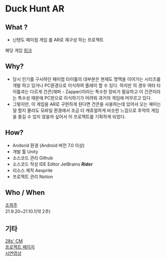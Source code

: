 # Duck Hunt AR

## What ?

- 닌텐도 패미컴 게임 <Duck Hunt>를 AR로 재구성 하는 프로젝트

해당 게임 [링크](https://www.youtube.com/watch?v=x-daxzVxrQI)

## Why?

- 당시 인기를 구사하던 패미컴 타이틀의 대부분은 현재도 명맥을 이어가는 시리즈를 개발 하고 있거나 PC환경으로 이식하여 플레이 할 수 있다. 하지만 <Duck Hunt>의 경우 여타 타이틀과는 다르게 건콘(재퍼 - Zapper)이라는 특수한 장비가 필요하고 이 건콘이라는 특수성 때문에 PC판으로 이식하기가 어려워 과거의 게임에 머무르고 있다.
- 그렇지만, 이 게임을 AR로 구현하게 된다면 건콘을 사용하는데 있어서 오는 재미는 덜 할지 몰라도 모바일 환경에서 조금 더 캐쥬얼하게 비슷한 느낌으로 추억의 게임을 즐길 수 있지 않을까 싶어서 이 프로젝트를 기획하게 되었다.

## How?

- Andorid 환경 (Android 버전 7.0 이상)
- 개발 툴 Unity
- 소스코드 관리 Github
- 소스코드 작성 IDE Editor JetBrains ***Rider***
- 리소스 제작 Aesprite
- 프로젝트 관리 Notion

## Who / When

[조희주](https://github.com/unlucky-peace)   
21.9.20~21.10.1(약 2주)   
 
## 기타   
[28s' CM](https://youtu.be/xVejSro9AwY)   
[프로젝트 페이지](https://gigantic-sting-ead.notion.site/Duck-Hunt-AR-daed257ef2084808a41e0055ab9d725c)   
[시연영상](https://youtu.be/5nYL_v4SF8Y)
